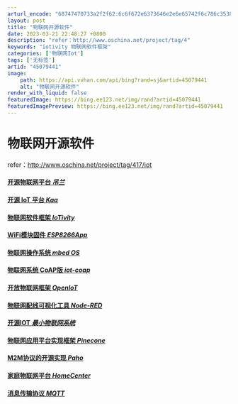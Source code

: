 ```yaml
---
arturl_encode: "68747470733a2f2f62:6c6f672e6373646e2e6e65742f6c786c353834363835353031:2f61727469636c652f64657461696c732f3435303739343431"
layout: post
title: "物联网开源软件"
date: 2023-03-21 22:48:27 +0800
description: "refer：http://www.oschina.net/project/tag/4"
keywords: "iotivity 物联网软件框架"
categories: ['物联网Iot']
tags: ['无标签']
artid: "45079441"
image:
    path: https://api.vvhan.com/api/bing?rand=sj&artid=45079441
    alt: "物联网开源软件"
render_with_liquid: false
featuredImage: https://bing.ee123.net/img/rand?artid=45079441
featuredImagePreview: https://bing.ee123.net/img/rand?artid=45079441
---
```


# 物联网开源软件

refer：http://www.oschina.net/project/tag/417/iot

#### [开源物联网平台 *吊兰*](http://www.oschina.net/p/diaonan)

#### [开源 IoT 平台 *Kaa*](http://www.oschina.net/p/kaa)

#### [物联网软件框架 *IoTivity*](http://www.oschina.net/p/iotivity)

#### [WiFi模块固件 *ESP8266App*](http://www.oschina.net/p/esp8266app)

#### [物联网操作系统 *mbed OS*](http://www.oschina.net/p/mbed+os)

#### [物联网系统 CoAP版 *iot-coap*](http://www.oschina.net/p/iot-coap)

#### [开放物联网框架 *OpenIoT*](http://www.oschina.net/p/openiot)

#### [物联网配线可视化工具 *Node-RED*](http://www.oschina.net/p/node-red)

#### [开源IOT *最小物联网系统*](http://www.oschina.net/p/iot-BareMinimum)

#### [物联网应用平台实现框架 *Pinecone*](http://www.oschina.net/p/pinecone)

#### [M2M协议的开源实现 *Paho*](http://www.oschina.net/p/paho)

#### [家庭物联网平台 *HomeCenter*](http://www.oschina.net/p/homecenter)

#### [消息传输协议 *MQTT*](http://www.oschina.net/p/mqtt)